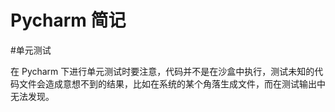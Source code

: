 Pycharm 简记
============

#单元测试

在 Pycharm 下进行单元测试时要注意，代码并不是在沙盒中执行，测试未知的代码文件会造成意想不到的结果，比如在系统的某个角落生成文件，而在测试输出中无法发现。